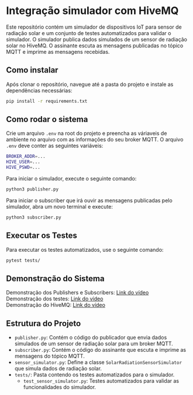 # Integração simulador com HiveMQ

Este repositório contém um simulador de dispositivos IoT para sensor de radiação solar e um conjunto de testes automatizados para validar o simulador. O simulador publica dados simulados de um sensor de radiação solar no HiveMQ. O assinante escuta as mensagens publicadas no tópico MQTT e imprime as mensagens recebidas.

## Como instalar

Após clonar o repositório, navegue até a pasta do projeto e instale as dependências necessárias:

```bash
pip install -r requirements.txt
```

## Como rodar o sistema

Crie um arquivo `.env` na root do projeto e preencha as váriaveis de ambiente no arquivo com as informações do seu broker MQTT. O arquivo `.env` deve conter as seguintes variáveis:

```bash
BROKER_ADDR=...
HIVE_USER=...
HIVE_PSWD=...
```

Para iniciar o simulador, execute o seguinte comando:

```bash
python3 publisher.py
```

Para iniciar o subscriber que irá ouvir as mensagens publicadas pelo simulador, abra um novo terminal e execute:

```bash
python3 subscriber.py
```

## Executar os Testes

Para executar os testes automatizados, use o seguinte comando:

```bash
pytest tests/
```

## Demonstração do Sistema

Demonstração dos Publishers e Subscribers: [Link do vídeo](https://youtu.be/mvigfNvgJ_4) <br/>
Demonstração dos testes: [Link do vídeo](https://youtu.be/P0oVfgMh7zs) <br/>
Demonstração do HiveMQ: [Link do vídeo](https://youtu.be/9e3lP3gzc_A)

## Estrutura do Projeto

- `publisher.py`: Contém o código do publicador que envia dados simulados de um sensor de radiação solar para um broker MQTT.
- `subscriber.py`: Contém o código do assinante que escuta e imprime as mensagens do tópico MQTT.
- `sensor_simulator.py`: Define a classe `SolarRadiationSensorSimulator` que simula dados de radiação solar.
- `tests/`: Pasta contendo os testes automatizados para o simulador.
  - `test_sensor_simulator.py`: Testes automatizados para validar as funcionalidades do simulador.
